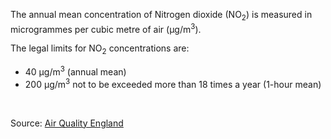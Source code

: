 The annual mean concentration of Nitrogen dioxide (NO<sub>2</sub>) is measured in microgrammes per cubic metre of air (µg/m<sup>3</sup>). 

The legal limits for NO<sub>2</sub> concentrations are:    

<ul style="list-style-type:disc;">
  <li>40 µg/m<sup>3</sup> (annual mean)</li>
  <li>200 µg/m<sup>3</sup> not to be exceeded more than 18 times a year (1-hour mean)
</ul> 
<br />

Source: <a href="https://www.airqualityengland.co.uk/local-authority/?la_id=368" target="_blank">Air Quality England</a>



